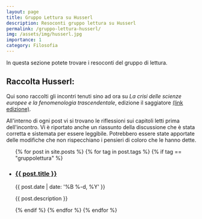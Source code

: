 ```yaml
---
layout: page
title: Gruppo Lettura su Husserl
description: Resoconti gruppo lettura su Husserl
permalink: /gruppo-lettura-husserl/
img: /assets/img/husserl.jpg
importance: 1
category: Filosofia
---
```



In questa sezione potete trovare i resoconti del gruppo di lettura.

## Raccolta Husserl:

Qui sono raccolti gli incontri tenuti sino ad ora su _La crisi delle scienze europee e la fenomenologia trascendentale_, edizione il saggiatore <a href="https://www.ilsaggiatore.com/libro/la-crisi-delle-scienze-europee-e-la-fenomenologia-trascendentale-2/">(link edizione)</a>.

All'interno di ogni post vi si trovano le riflessioni sui capitoli letti prima dell'incontro. Vi è riportato anche un riassunto della discussione che è stata corretta e sistemata per essere leggibile. Potrebbero essere state apportate delle modifiche che non rispecchiano i pensieri di coloro che le hanno dette.

<div class="post">

  
  <ul class="post-list">
    {% for post in site.posts %}
    {% for tag in post.tags %}
    {% if tag == "gruppolettura" %}
        <li>
        <h3><a class="post-title" href="{{ post.url | prepend: site.baseurl }}">{{ post.title }}</a></h3>
        <p class="post-meta">{{ post.date | date: '%B %-d, %Y' }}</p>
        <p>{{ post.description }}</p>
        </li>
    {% endif %}
    {% endfor %}
    {% endfor %}
  </ul>

</div>
